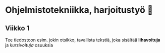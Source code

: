 # Ohjelmistotekniikka, harjoitustyö :metal:
## Viikko 1

Tee tiedostoon esim. jokin otsikko, tavallista tekstiä, joka sisältää **lihavoituja** 
ja *kursivoituja* osuuksia



